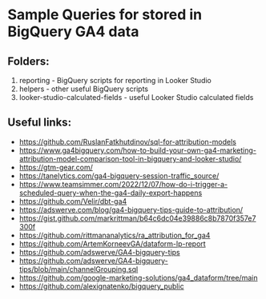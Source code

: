 # Sample Queries for stored in BigQuery GA4 data

## Folders: 
1. reporting - BigQuery scripts for reporting in Looker Studio
2. helpers - other useful BigQuery scripts
3. looker-studio-calculated-fields - useful Looker Studio calculated fields

## Useful links:

- https://github.com/RuslanFatkhutdinov/sql-for-attribution-models
- https://www.ga4bigquery.com/how-to-build-your-own-ga4-marketing-attribution-model-comparison-tool-in-bigquery-and-looker-studio/
- https://gtm-gear.com/
- https://tanelytics.com/ga4-bigquery-session-traffic_source/
- https://www.teamsimmer.com/2022/12/07/how-do-i-trigger-a-scheduled-query-when-the-ga4-daily-export-happens
- https://github.com/Velir/dbt-ga4
- https://adswerve.com/blog/ga4-bigquery-tips-guide-to-attribution/
- https://gist.github.com/markrittman/b64c6dc04e39886c8b7870f357e7300f
- https://github.com/rittmananalytics/ra_attribution_for_ga4
- https://github.com/ArtemKorneevGA/dataform-lp-report
- https://github.com/adswerve/GA4-bigquery-tips
- https://github.com/adswerve/GA4-bigquery-tips/blob/main/channelGrouping.sql
- https://github.com/google-marketing-solutions/ga4_dataform/tree/main
- https://github.com/alexignatenko/bigquery_public
